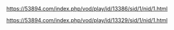 https://53894.com/index.php/vod/play/id/13386/sid/1/nid/1.html

https://53894.com/index.php/vod/play/id/13329/sid/1/nid/1.html

